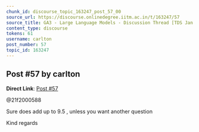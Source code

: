 ```yaml
---
chunk_id: discourse_topic_163247_post_57_00
source_url: https://discourse.onlinedegree.iitm.ac.in/t/163247/57
source_title: GA3 - Large Language Models - Discussion Thread [TDS Jan 2025]
content_type: discourse
tokens: 61
username: carlton
post_number: 57
topic_id: 163247
---
```


## Post #57 by carlton

**Direct Link**: [Post #57](https://discourse.onlinedegree.iitm.ac.in/t/163247/57)

@21f2000588

Sure does add up to 9.5 , unless you want another question

Kind regards
